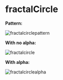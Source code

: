 # fractalCircle

**Pattern:**

![fractalcirclepattern](https://user-images.githubusercontent.com/32551338/45494335-2bc9b300-b747-11e8-8170-728cb4b370d3.png)

**With no alpha:**

![fractalcircle](https://user-images.githubusercontent.com/32551338/45493484-3aaf6600-b745-11e8-8313-3e52efb05bbf.png)

**With alpha:**

![fractalcirclealpha](https://user-images.githubusercontent.com/32551338/45493537-59156180-b745-11e8-94a9-beeb88a543bb.png)

